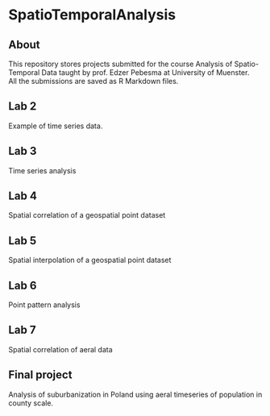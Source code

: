 # SpatioTemporalAnalysis

## About
This repository stores projects submitted for the course Analysis of Spatio-Temporal Data taught by prof. Edzer Pebesma at University of Muenster.\
All the submissions are saved as R Markdown files.

## Lab 2
Example of time series data.
## Lab 3
Time series analysis
## Lab 4
Spatial correlation of a geospatial point dataset
## Lab 5
Spatial interpolation of a geospatial point dataset
## Lab 6
Point pattern analysis
## Lab 7
Spatial correlation of aeral data
## Final project
Analysis of suburbanization in Poland using aeral timeseries of population in county scale.
